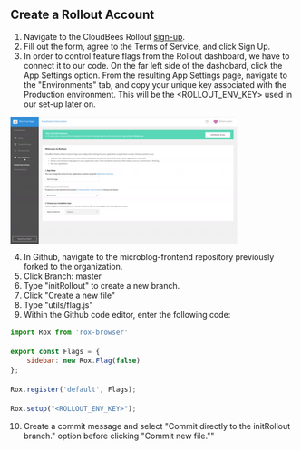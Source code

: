 ## Create a Rollout Account
1. Navigate to the CloudBees Rollout [sign-up](https://app.rollout.io/signup).
2. Fill out the form, agree to the Terms of Service, and click Sign Up.
3. In order to control feature flags from the Rollout dashboard, we have to connect it to our code. On the far left side of the dashobard, click the App Settings option. From the resulting App Settings page, navigate to the "Environments" tab, and copy your unique key associated with the Production environment. This will be the <ROLLOUT_ENV_KEY> used in our set-up later on.
<p><img src="img/rollout/RolloutEnvKey1.gif" width="400" align="middle" />

4. In Github, navigate to the microblog-frontend repository previously forked to the organization.
5. Click Branch: master
6. Type "initRollout" to create a new branch.
7. Click "Create a new file"
8. Type "utils/flag.js"
9. Within the Github code editor, enter the following code:
```javascript
import Rox from 'rox-browser'

export const Flags = {
	sidebar: new Rox.Flag(false)
};

Rox.register('default', Flags);

Rox.setup("<ROLLOUT_ENV_KEY>");
```
10. Create a commit message and select "Commit directly to the initRollout branch." option before clicking "Commit new file.""